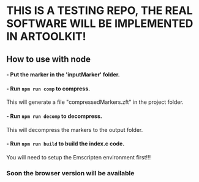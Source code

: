 # THIS IS A TESTING REPO, THE REAL SOFTWARE WILL BE IMPLEMENTED IN ARTOOLKIT!

## How to use with node

#### - Put the marker in the 'inputMarker' folder.

#### - Run `npm run comp` to compress. 

This will generate a file "compressedMarkers.zft" in the project folder.

#### - Run `npm run decomp` to decompress.

This will decompress the markers to the output folder.

#### - Run `npm run build` to build the index.c code.

You will need to setup the Emscripten environment first!!!

### Soon the browser version will be available